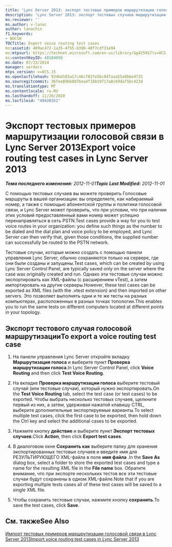 ```yaml
---
title: 'Lync Server 2013: экспорт тестовых примеров маршрутизации голосовой связи'
description: 'Lync Server 2013: экспорт тестовых случаев маршрутизации голосовой связи.'
ms.reviewer: ''
ms.author: v-lanac
author: lanachin
f1.keywords:
- NOCSH
TOCTitle: Export voice routing test cases
ms:assetid: 489ac472-1a35-4755-b390-48f7cdf31e94
ms:mtpsurl: https://technet.microsoft.com/en-us/library/Gg425957(v=OCS.15)
ms:contentKeyID: 48184050
ms.date: 07/23/2014
manager: serdars
mtps_version: v=OCS.15
ms.openlocfilehash: 934bd183a17c46cf82fe5bc04faaa55a9bbe4731
ms.sourcegitcommit: 36fee89bb887bea4f18b19f17a8c69daf5bc423d
ms.translationtype: MT
ms.contentlocale: ru-RU
ms.lasthandoff: 11/26/2020
ms.locfileid: "49428351"
---
```

# <a name="export-voice-routing-test-cases-in-lync-server-2013"></a><span data-ttu-id="c3820-103">Экспорт тестовых примеров маршрутизации голосовой связи в Lync Server 2013</span><span class="sxs-lookup"><span data-stu-id="c3820-103">Export voice routing test cases in Lync Server 2013</span></span>

<div data-xmlns="http://www.w3.org/1999/xhtml">

<div class="topic" data-xmlns="http://www.w3.org/1999/xhtml" data-msxsl="urn:schemas-microsoft-com:xslt" data-cs="https://msdn.microsoft.com/">

<div data-asp="https://msdn2.microsoft.com/asp">



</div>

<div id="mainSection">

<div id="mainBody"><span data-ttu-id="c3820-104">

<span> </span></span><span class="sxs-lookup"><span data-stu-id="c3820-104">

<span> </span></span></span>

<span data-ttu-id="c3820-105">_**Тема последнего изменения:** 2012-11-01_</span><span class="sxs-lookup"><span data-stu-id="c3820-105">_**Topic Last Modified:** 2012-11-01_</span></span>

<span data-ttu-id="c3820-106">С помощью тестовых случаев вы можете проверить Голосовые маршруты в вашей организации: вы определяете, как набираемый номер, а также с помощью абонентской группы и политики голосовой связи, и Lync Server может проверить, что при условии, что при наличии этих условий предоставленный вами номер может успешно перенаправляться в сеть PSTN.</span><span class="sxs-lookup"><span data-stu-id="c3820-106">Test cases provide a way for you to test voice routes in your organization: you define such things as the number to be dialed and the dial plan and voice policy to be employed, and Lync Server can then verify that, given those conditions, the supplied number can successfully be routed to the PSTN network.</span></span>

<span data-ttu-id="c3820-107">Тестовые случаи, которые можно создать с помощью панели управления Lync Server, обычно сохраняются только на сервере, где они были созданы и запущены.</span><span class="sxs-lookup"><span data-stu-id="c3820-107">Test cases, which can be created by using Lync Server Control Panel, are typically saved only on the server where the case was originally created and run.</span></span> <span data-ttu-id="c3820-108">Однако эти тестовые случаи можно экспортировать как XML-файлы (с расширением vTest), а затем импортировать на другие серверы.</span><span class="sxs-lookup"><span data-stu-id="c3820-108">However, these test cases can be exported as XML files (with the .vtest extension) and then imported on other servers.</span></span> <span data-ttu-id="c3820-109">Это позволяет выполнять одни и те же тесты на разных компьютерах, расположенных в разных точках топологии.</span><span class="sxs-lookup"><span data-stu-id="c3820-109">This enables you to run the same tests on different computers located at different points in your topology.</span></span>

<div>

## <a name="to-export-a-voice-routing-test-case"></a><span data-ttu-id="c3820-110">Экспорт тестового случая голосовой маршрутизации</span><span class="sxs-lookup"><span data-stu-id="c3820-110">To export a voice routing test case</span></span>

1.  <span data-ttu-id="c3820-111">На панели управления Lync Server откройте вкладку **Маршрутизация голоса** и выберите пункт **Проверка маршрутизации голоса**.</span><span class="sxs-lookup"><span data-stu-id="c3820-111">In Lync Server Control Panel, click **Voice Routing** and then click **Test Voice Routing**.</span></span>

2.  <span data-ttu-id="c3820-112">На вкладке **Проверка маршрутизации голоса** выберите тестовый случай (или тестовые случаи), который нужно экспортировать.</span><span class="sxs-lookup"><span data-stu-id="c3820-112">On the **Test Voice Routing** tab, select the test case (or test cases) to be exported.</span></span> <span data-ttu-id="c3820-113">Чтобы выбрать несколько тестовых случаев, щелкните первый из них, а затем, удерживая нажатой клавишу CTRL, выберите дополнительные экспортируемые варианты.</span><span class="sxs-lookup"><span data-stu-id="c3820-113">To select multiple test cases, click the first case to be exported, then hold down the Ctrl key and select the additional cases to be exported.</span></span>

3.  <span data-ttu-id="c3820-114">Нажмите кнопку **действие** и выберите пункт **Экспорт тестовых случаев**.</span><span class="sxs-lookup"><span data-stu-id="c3820-114">Click **Action**, then click **Export test cases**.</span></span>

4.  <span data-ttu-id="c3820-115">В диалоговом окне **Сохранить как** выберите папку для хранения экспортированных тестовых случаев и введите имя для РЕЗУЛЬТИРУЮЩЕГО XML-файла в поле **имя файла** .</span><span class="sxs-lookup"><span data-stu-id="c3820-115">In the **Save As** dialog box, select a folder to store the exported test cases and type a name for the resulting XML file in the **File name** box.</span></span> <span data-ttu-id="c3820-116">Обратите внимание, что при экспорте нескольких тестов все эти тестовые случаи будут сохранены в одном XML-файле.</span><span class="sxs-lookup"><span data-stu-id="c3820-116">Note that if you are exporting multiple tests cases all of these test cases will be saved to a single XML file.</span></span>

5.  <span data-ttu-id="c3820-117">Чтобы сохранить тестовые случаи, нажмите кнопку **сохранить**.</span><span class="sxs-lookup"><span data-stu-id="c3820-117">To save the test cases, click **Save**.</span></span>

</div>

<div>

## <a name="see-also"></a><span data-ttu-id="c3820-118">См. также</span><span class="sxs-lookup"><span data-stu-id="c3820-118">See Also</span></span>


[<span data-ttu-id="c3820-119">Импорт тестовых примеров маршрутизации голосовой связи в Lync Server 2013</span><span class="sxs-lookup"><span data-stu-id="c3820-119">Import voice routing test cases in Lync Server 2013</span></span>](lync-server-2013-import-voice-routing-test-cases.md)  
  

<span data-ttu-id="c3820-120"></div>

</div>

<span> </span>

</div>

</div>

</span><span class="sxs-lookup"><span data-stu-id="c3820-120"></div>

</div>

<span> </span>

</div>

</div>

</span></span></div>

